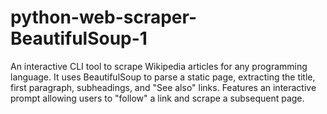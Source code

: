 # python-web-scraper-BeautifulSoup-1
An interactive CLI tool to scrape Wikipedia articles for any programming language. It uses BeautifulSoup to parse a static page, extracting the title, first paragraph, subheadings, and "See also" links. Features an interactive prompt allowing users to "follow" a link and scrape a subsequent page.
